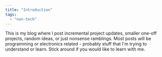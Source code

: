 ```yaml
---
title: "Introduction"
tags:
  - "non-tech"
---
```

This is my blog where I post incremental project updates, smaller one-off projects, random ideas, or just nonsense ramblings. Most posts will be programming or electronics related - probably stuff that I'm trying to understand or learn. Stick around if you would like to learn with me.
